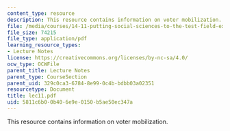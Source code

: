 ```yaml
---
content_type: resource
description: This resource contains information on voter mobilization.
file: /media/courses/14-11-putting-social-sciences-to-the-test-field-experiments-in-economics-spring-2006/5811c6b00b406e9e0150b5ae50ec347a_lec11.pdf
file_size: 74215
file_type: application/pdf
learning_resource_types:
- Lecture Notes
license: https://creativecommons.org/licenses/by-nc-sa/4.0/
ocw_type: OCWFile
parent_title: Lecture Notes
parent_type: CourseSection
parent_uid: 329c0ca3-6784-8e99-0c4b-bdbb03a02351
resourcetype: Document
title: lec11.pdf
uid: 5811c6b0-0b40-6e9e-0150-b5ae50ec347a
---
```

This resource contains information on voter mobilization.
